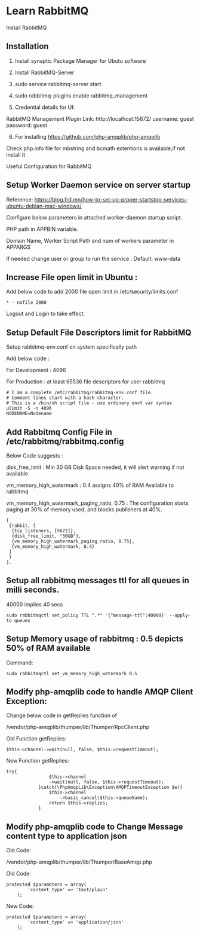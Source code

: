 # Learn RabbitMQ

Install RabbitMQ

Installation
-------------------------------------------------
1) Install synaptic Package Manager for Ubutu software

2) Install RabbitMQ-Server

3) sudo service rabbitmq-server start

4) sudo rabbitmq-plugins enable rabbitmq_management

5) Credential details for UI:

RabbitMQ Management Plugin Link: http://localhost:15672/
username: guest
password: guest

6) For installing https://github.com/php-amqplib/php-amqplib

Check php.info file for mbstring and bcmath extentions is available,if not install it

Useful Configuration for RabbitMQ

Setup Worker Daemon service on server startup
-------------------------------------------------

Reference: https://blog.frd.mn/how-to-set-up-proper-startstop-services-ubuntu-debian-mac-windows/

Configure below parameters in attached worker-daemon startup script.

PHP path in APPBIN variable.

Domain Name, Worker Script Path and num of workers parameter in APPARGS

If needed change user or group to run the service . Default: www-data

Increase File open limit in Ubuntu :
-------------------------------------------------
Add below code to add 2000 file open limit in /etc/security/limits.conf

```
* - nofile 2000
```

Logout and Login to take effect.

Setup Default File Descriptors limit for RabbitMQ
-------------------------------------------------
Setup rabbitmq-env.conf on system specifically path

Add below code : 

For Development : 4096

For Production : at least 65536 file descriptors for user rabbitmq

```
# I am a complete /etc/rabbitmq/rabbitmq-env.conf file.
# Comment lines start with a hash character.
# This is a /bin/sh script file - use ordinary envt var syntax
ulimit -S -n 4096
NODENAME=Nodename
```

Add Rabbitmq Config File in /etc/rabbitmq/rabbitmq.config
-------------------------------------------------
Below Code suggests :

disk_free_limit : Min 30 GB Disk Space needed, it will alert warning if not available

vm_memory_high_watermark : 0.4 assigns 40% of RAM Available to rabbitmq

vm_memory_high_watermark_paging_ratio, 0.75 : The configuration starts paging at 30% of memory used, and blocks publishers at 40%.

```
[
 {rabbit, [
  {tcp_listeners, [5672]},
  {disk_free_limit, "30GB"},
  {vm_memory_high_watermark_paging_ratio, 0.75},
  {vm_memory_high_watermark, 0.4} 
 ] 
 }
].
```

Setup all rabbitmq messages ttl for all queues in milli seconds.
-------------------------------------------------
40000 implies 40 secs

```
sudo rabbitmqctl set_policy TTL ".*" '{"message-ttl":40000}' --apply-to queues
```

Setup Memory usage of rabbitmq : 0.5 depicts 50% of RAM available
-------------------------------------------------
Command:

```
sudo rabbitmqctl set_vm_memory_high_watermark 0.5
```

Modify php-amqplib code to handle AMQP Client Exception:
-------------------------------------------------
Change below code in getReplies function of 

/vendor/php-amqplib/thumper/lib/Thumper/RpcClient.php

Old Function getReplies:

```
$this->channel->wait(null, false, $this->requestTimeout);
```

New Function getReplies:

```
try{
                $this->channel
                ->wait(null, false, $this->requestTimeout);
            }catch(\PhpAmqpLib\Exception\AMQPTimeoutException $e){                
                $this->channel
                    ->basic_cancel($this->queueName);
                return $this->replies;
            }
```

Modify php-amqplib code to Change Message content type to application json
--------------------------------------------------------------------------------------------------
Old Code:

/vendor/php-amqplib/thumper/lib/Thumper/BaseAmqp.php

Old Code:

```
protected $parameters = array(
        'content_type' => 'text/plain'
    );
```

New Code:

```
protected $parameters = array(
        'content_type' => 'application/json'
    );
```

